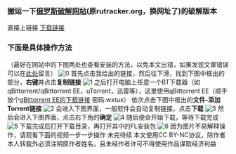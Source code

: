 ### 搬运一下[俄罗斯破解网站](https://rutracker.net/)(原rutracker.org，换网址了)的破解版本
直接上链接
[下载链接](https://rutracker.net/forum/viewtopic.php?t=6621585)

### 下面是具体操作方法
（最好在网站中的下图两处也查看安装的方法，以免本文出错，如果发现文章错误可以在[此处](https://github.com/WuXiaTux/wuxiatux.github.io/issues/2)留言）
![0](https://github.com/user-attachments/assets/d3cc8421-768c-46ae-970a-9d7779661178)
首先点击我给出的链接，然后往下滑，找到下图中框出的部分，**右键**并点击**复制链接**
![1](https://github.com/user-attachments/assets/678a7188-3252-4ab4-a287-23a07517171c)
之后打开电脑上任意一个BT下载器（如qBittorrent/qBittorrent EE，uTorrent，迅雷等），这里使用qBittorrent EE（顺手放个[qBittorrent EE的下载链接](https://kali-linux.lanzn.com/iOdQs2klj0oh
) 密码:wxtux）
依次点击下图中框出的**文件-添加Torrent链接**
![2](https://github.com/user-attachments/assets/a12d643a-a9ae-4831-bb0a-405bd71ac1fc)
会进入下图界面，一般软件会自动复制链接，点击**下载**
![3](https://github.com/user-attachments/assets/7375cd2a-9310-4a48-9c80-84d7f42fbdd2)
然后会进入下图界面，点击右下角的**确定**
![4](https://github.com/user-attachments/assets/e0f967ea-76bb-46b6-b4ba-b7372088884e)
随后便会开始下载，等待下载完成
![5](https://github.com/user-attachments/assets/cc9267e8-7630-4f79-bb0f-e383369585d5)
下载完成后打开下载目录，再打开其中的FL安装包
![6](https://github.com/user-attachments/assets/45c4b8bf-d3eb-47e9-8045-79e883428a70)
因为图片不易解释操作，请观看下面的视频一步一步操作
未完待续
本文使用CC BY-NC协议，除作者本人转载外必须注明原作者姓名，且未经作者许可不得使用作品谋取经济利益